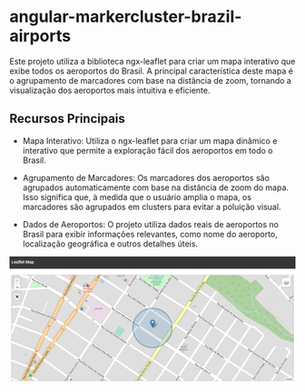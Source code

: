 
# angular-markercluster-brazil-airports

Este projeto utiliza a biblioteca ngx-leaflet para criar um mapa interativo que exibe todos os aeroportos do Brasil. A principal característica deste mapa é o agrupamento de marcadores com base na distância de zoom, tornando a visualização dos aeroportos mais intuitiva e eficiente.


## Recursos Principais

- Mapa Interativo: Utiliza o ngx-leaflet para criar um mapa dinâmico e interativo que permite a exploração fácil dos aeroportos em todo o Brasil.

- Agrupamento de Marcadores: Os marcadores dos aeroportos são agrupados automaticamente com base na distância de zoom do mapa. Isso significa que, à medida que o usuário amplia o mapa, os marcadores são agrupados em clusters para evitar a poluição visual.

- Dados de Aeroportos: O projeto utiliza dados reais de aeroportos no Brasil para exibir informações relevantes, como nome do aeroporto, localização geográfica e outros detalhes úteis.

![alt text](https://github.com/brendogomes/leaflet-map/blob/master/img/leaflet-map.png?raw=true)

